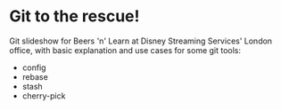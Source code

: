 # Git to the rescue!
Git slideshow for Beers 'n' Learn at Disney Streaming Services' London office, with basic explanation and use cases for some git tools:

* config
* rebase
* stash
* cherry-pick
